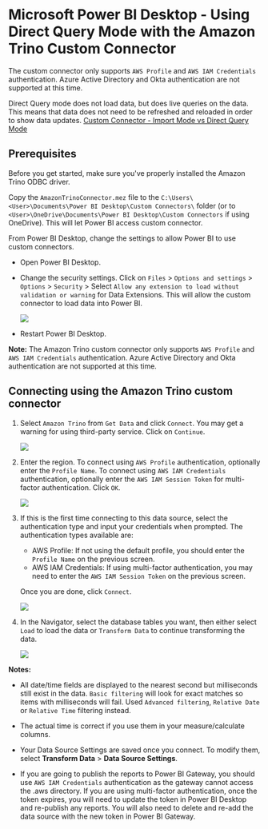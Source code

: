 # Microsoft Power BI Desktop - Using Direct Query Mode with the Amazon Trino Custom Connector

The custom connector only supports `AWS Profile` and `AWS IAM Credentials` authentication. Azure Active Directory and Okta authentication are not supported at this time.

Direct Query mode does not load data, but does live queries on the data. This means that data does not need to be refreshed and reloaded in order to show data updates. [Custom Connector - Import Mode vs Direct Query Mode](https://social.technet.microsoft.com/wiki/contents/articles/53078.power-bi-import-mode-vs-directquery-mode.aspx)

## Prerequisites
Before you get started, make sure you've properly installed the Amazon Trino ODBC driver. 

Copy the `AmazonTrinoConnector.mez` file to the `C:\Users\<User>\Documents\Power BI Desktop\Custom Connectors\` folder (or to `<User>\OneDrive\Documents\Power BI Desktop\Custom Connectors` if using OneDrive). This will let Power BI access custom connector.

From Power BI Desktop, change the settings to allow Power BI to use custom connectors.
* Open Power BI Desktop.
* Change the security settings. Click on `Files` > `Options and settings` > `Options` > `Security` > Select `Allow any extension to load without validation or warning` for Data Extensions. This will allow the custom connector to load data into Power BI.

    ![](../../images/powerbi-connector/pbi_settings.png)

* Restart Power BI Desktop.

**Note:** The Amazon Trino custom connector only supports `AWS Profile` and `AWS IAM Credentials` authentication. Azure Active Directory and Okta authentication are not supported at this time.

## Connecting using the Amazon Trino custom connector

1. Select `Amazon Trino` from `Get Data` and click `Connect`. You may get a warning for using third-party service. Click on `Continue`.

    ![](../../images/powerbi-connector/get_data_custom_connector.png)

2. Enter the region. To connect using `AWS Profile` authentication, optionally enter the `Profile Name`. To connect using `AWS IAM Credentials` authentication, optionally enter the `AWS IAM Session Token` for multi-factor authentication. Click `OK`.

    ![](../../images/powerbi-connector/trino_connector_direct_query.png)

3. If this is the first time connecting to this data source, select the authentication type and input your credentials when prompted. The authentication types available are:

    * AWS Profile: If not using the default profile, you should enter the `Profile Name` on the previous screen.
    * AWS IAM Credentials: If using multi-factor authentication, you may need to enter the `AWS IAM Session Token` on the previous screen.
    
   Once you are done, click `Connect`.

    ![](../../images/powerbi-connector/custom_connector_connect.png)

4. In the Navigator, select the database tables you want, then either select `Load` to load the data or `Transform Data` to continue transforming the data.

    ![](../../images/powerbi-connector/custom_connector_navigator.png)

**Notes:**

* All date/time fields are displayed to the nearest second but milliseconds still exist in the data. `Basic filtering` will look for exact matches so items with milliseconds will fail. Used `Advanced filtering`, `Relative Date` or `Relative Time` filtering instead.

* The actual time is correct if you use them in your measure/calculate columns.

* Your Data Source Settings are saved once you connect. To modify them, select **Transform Data** > **Data Source Settings**.

* If you are going to publish the reports to Power BI Gateway, you should use `AWS IAM Credentials` authentication as the gateway cannot access the .aws directory. If you are using multi-factor authentication, once the token expires, you will need to update the token in Power BI Desktop and re-publish any reports. You will also need to delete and re-add the data source with the new token in Power BI Gateway.
